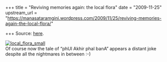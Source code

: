 +++
title = "Reviving memories again: the local flora"
date = "2009-11-25"
upstream_url = "https://manasataramgini.wordpress.com/2009/11/25/reviving-memories-again-the-local-flora/"

+++
Source: [here](https://manasataramgini.wordpress.com/2009/11/25/reviving-memories-again-the-local-flora/).

[![local_flora_small](https://i0.wp.com/farm3.static.flickr.com/2651/4130747497_f94fe339f9.jpg)](http://www.flickr.com/photos/24766652@N05/4130747497/ "local_flora_small by somasushma, on Flickr")  
Of course now the tale of “phUl Akhir phal banA” appears a distant joke
despite all the nightmares in between :-)
